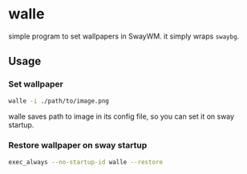 # walle

simple program to set wallpapers in SwayWM. it simply wraps `swaybg`.

## Usage

### Set wallpaper

```bash
walle -i ./path/to/image.png
```

walle saves path to image in its config file, so you can set it on sway startup.

### Restore wallpaper on sway startup

```bash
exec_always --no-startup-id walle --restore
```
